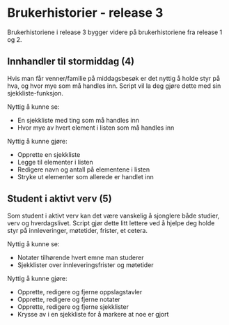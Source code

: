 # Brukerhistorier - release 3

Brukerhistoriene i release 3 bygger videre på brukerhistoriene fra release 1 og 2.


## Innhandler til stormiddag (4)
Hvis man får venner/familie på middagsbesøk er det nyttig å holde styr på hva, og hvor mye som må handles inn. Script vil la deg gjøre dette med sin sjekkliste-funksjon.

Nyttig å kunne se:
* En sjekkliste med ting som må handles inn
* Hvor mye av hvert element i listen som må handles inn

Nyttig å kunne gjøre:
* Opprette en sjekkliste
* Legge til elementer i listen
* Redigere navn og antall på elementene i listen
* Stryke ut elementer som allerede er handlet inn


## Student i aktivt verv (5)
Som student i aktivt verv kan det være vanskelig å sjonglere både studier, verv og hverdagslivet. Script gjør dette litt lettere ved å hjelpe deg holde styr på innleveringer, møtetider, frister, et cetera. 

Nyttig å kunne se:
* Notater tilhørende hvert emne man studerer
* Sjekklister over innleveringsfrister og møtetider

Nyttig å kunne gjøre:
* Opprette, redigere og fjerne oppslagstavler
* Opprette, redigere og fjerne notater
* Opprette, redigere og fjerne sjekklister
* Krysse av i en sjekkliste for å markere at noe er gjort

